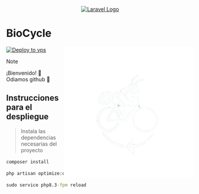 <p align="center"><a href="https://laravel.com" target="_blank"><img src="https://raw.githubusercontent.com/laravel/art/master/logo-lockup/5%20SVG/2%20CMYK/1%20Full%20Color/laravel-logolockup-cmyk-red.svg" width="400" alt="Laravel Logo"></a></p>

# BioCycle

<img align="right" src="https://github.com/Navet21/frontcompostaje/blob/main/src/images/hormigacletaBlanca.png" width="350" alt="BioCycle">

[![Deploy to vps](https://github.com/IceForClass/EcoCompostajeV2/actions/workflows/deploy.yml/badge.svg)](https://github.com/IceForClass/EcoCompostajeV2/actions/workflows/deploy.yml)

> [!NOTE]
> ¡Bienvenido! 🥰 Odiamos github 🥰
>

## Instrucciones para el despliegue

> Instala las dependencias necesarias del proyecto
```cmd
composer install
```

 ```cmd
php artisan optimize:clear
```

```cmd
sudo service php8.3-fpm reload
```

